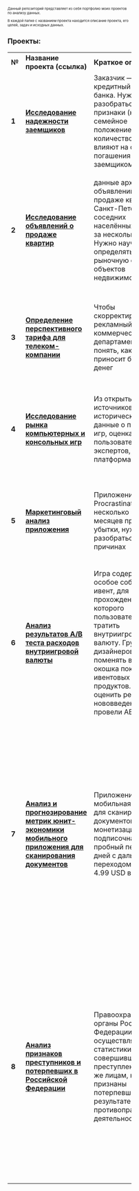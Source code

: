 <body style="font-size: 8px;">
<p>Данный репозиторий представляет из себя портфолио моих проектов по анализу данных.</p>
<p>В каждой папке с названием проекта находится описание проекта, его целей, задач и исходных данных.</p>
<h1>Проекты:</h1>
<table>
<tbody>
<tr>
<td><b>№</b></td>
<td><b>Название проекта (ссылка)</b></td>
<td><b>Краткое описание</b></td>
<td><b>Задачи проекта</b></td>
<td><b>Навыки и инструменты</b></td>
</tr>
<tr>
<td><b>1</b></td>
<td><a href="#" target="_blank"><b>Исследование надежности заемщиков</b></a></td>
<td>Заказчик — кредитный отдел банка. Нужно разобраться, какие признаки (напр: семейное положение, количество детей) влияют на факт погашения кредита заемщиком в срок</td>
<td>Выяснить как влияют следующие перменные на вероятность задолженности: количество детей, семейное положение, уровень дохода, цели кредита</td>
<td>pandas, numpy, matplotlib, pymystem</td>
</tr>
<tr>
<td> <b>2</b></td>
<td><a href="#" target="_blank"><b>Исследование объявлений о продаже квартир</b></a></td>
<td>данные архива объявлений о продаже квартир в Санкт-Петербурге и соседних населённых пунктах за несколько лет. Нужно научиться определять рыночную стоимость объектов недвижимости.</td>
<td>
<ul>
<li>Выявить, какие признаки больше всего влияют на цену квартиры</li>
<li>Сравнить как отличаются признаки у квартир в зависимости от удаленности от центра г. Санкт-Петербург</li>
</ul>
</td>
<td>pandas, numpy, matplotlib</td>
</tr>
<tr>
<td><b>3</b></td>
<td><a href="#" target="_blank"><b>Определение перспективного тарифа для телеком-компании</b></a></td>
<td>Чтобы скорректировать рекламный бюджет, коммерческий департамент хочет понять, какой тариф приносит больше денег</td>
<td>
<ul>
<li>Нужно проанализировать поведение клиентов и выявить — какой тариф лучше</li>
<li>Сформулировать и проверить гипотезы</li>
</ul>
</td>
<td>pandas, numpy, matplotlib, scipy, выбор статистического критерия, проверка гипотез</td>
</tr>
<tr>
<td><b>4</b></td>
<td><a href="#" target="_blank"><b>Исследование рынка компьютерных и консольных игр</b></a></td>
<td>Из открытых источников доступны исторические данные о продажах игр, оценках пользователей и экспертов, жанрах и платформах</td>
<td>
Нужно выявить определяющие успешность игры закономерности. Это позволит сделать ставку на потенциально популярный продукт и спланировать рекламные кампании
</td>
<td>pandas, numpy, matplotlib, phik, выбор статистического критерия, проверка гипотез</td>
</tr>
<tr>
<td><b>5</b></td>
<td><a href="#" target="_blank"><b>Маркетинговый анализ приложения</b></a></td>
<td>Приложение Procrastinate Pro+ несколько прошлых месяцев приносило убытки, нужно разобраться в причинах</td>
<td>
<ul>
<li>Анализ критериев качества приложения (Retention Rate, Conversion Rate)</li>
<li>Анализ показателей юнит-экономики (LTV, CAC, ROI)</li>
</ul>
</td>
<td>pandas, numpy, matplotlib, scipy, seaborn, когортный анализ, продуктовый анализ</td>
</tr>
<tr>
<td><b>6</b></td>
<td><a href="#" target="_blank"><b>Анализ результатов A/B теста расходов внутриигровой валюты</b></a></td>
<td>Игра содержит особое событие – ивент, для прохождения которого пользователи могут тратить внутриигровую валюту. Группа дизайнеров решила поменять вид окошка покупки ивентовых продуктов. Чтобы оценить результат нововведения, провели АБ тест</td>
<td>Исследовать какая из A/B групп лучше себя показала по результатам проведенного теста</td>
<td>pandas, numpy, matplotlib, scipy, seaborn, A/B тестирование, выбор статистического критерия, проверка гипотез</td>
</tr>
<tr>
<td><b>7</b></td>
<td><a href="#" target="_blank"><b>Анализ и прогнозирование метрик юнит-экономики мобильного приложения для сканирования документов</b></a></td>
<td>Приложение - мобильная утилита для сканирования документов. Модель монетизации подписочная, есть пробный период 7 дней с дальнейшим переходом в оплату 4.99 USD в неделю</td>
<td>
<ul>
<li>Необходимо рассчитать текущий LTV юзера, используя когортный анализ</li>
<li>Спрогнозировать, каким будет LTV на полгода</li>
<li>Построить график, который будет отображать кривую фактического LTV на фоне кривой прогнозируемого LTV</li>
<li>Рассчитать ROMI на 4 недели и спрогнозировать его на полгода, если стоимость привлечения платящего пользователя 6 USD</li>
</ul>
</td>
<td>pandas, numpy, matplotlib, scipy, seaborn, когортный анализ, продуктовый анализ</td>
</tr>
<tr>
<td><b>8</b></td>
<td><a href="#" target="_blank"><b>Анализ признаков преступников и потерпевших в Российской Федерации</b></a></td>
<td>Правоохранительные органы Российской Федерации осуществляют сбор статистики по лицам совершившими преступления, а так же лицам, которые признаны потерпевшими в результате противоправной деятельности</td>
<td> 
<ul>
<li>Исследовать половозрастной портрет преступников и потерпевших в Российской Федерации</li>
<li>Исследовать динамику изменения значений половозрастных признаков по годам</li>
<li>Выявить регионы Российской Федерации, которые отличаются от общих тенденций по половозрастным признакам преступников и потерпевших</li>
</ul>
</td>
<td>pandas, numpy, matplotlib, scipy, seaborn, когортный анализ, выбор статистического критерия, проверка гипотез</td>
</tr>
</tbody>
</table>
</body>
